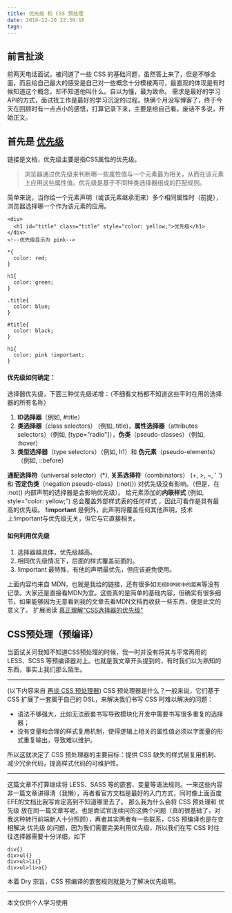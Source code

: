 ```yaml
---
title: 优先级 和 CSS 预处理
date: 2018-12-20 22:30:16
tags:
---
```

## 前言扯淡
前两天电话面试，被问道了一些 CSS 的基础问题，虽然答上来了，但是不够全面，而且给自己最大的感受是自己对一些概念十分模棱两可，最直观的体现是有时候知道这个概念，却不知道他叫什么。自以为懂，最为致命。
需求是最好的学习API的方式，面试找工作是最好的学习沉淀的过程。快俩个月没写博客了，终于今天在回顾时有一点点小的感悟，打算记录下来，主要是给自己看。废话不多说，开始正文。
## 首先是 [优先级](https://developer.mozilla.org/zh-CN/docs/Web/CSS/Specificity)
链接是文档，优先级主要是指CSS属性的优先级。
>浏览器通过优先级来判断哪一些属性值与一个元素最为相关，从而在该元素上应用这些属性值。优先级是基于不同种类选择器组成的匹配规则。

简单来说，当你给一个元素声明（或该元素继承而来）多个相同属性时（前提），浏览器选择哪一个作为该元素的应用。
```
<div>
  <h1 id="title" class="title" style="color: yellow;">优先级</h1>
</div>
<!--优先级显示为 pink-->
```
```
*{
  color: red;
}

h1{
  color: green;
}

.title{
  color: blue;
}

#title{
  color: black;
}

h1{
  color: pink !important;
}
```
#### 优先级如何确定：
选择器优先级，下面三种优先级递增：（不细看文档都不知道这些平时在用的选择器的所有名称）
1. **ID选择器**（例如, #title）
2. **类选择器**（class selectors） (例如,.title)，**属性选择器**（attributes selectors）（例如, [type="radio"]），**伪类**（pseudo-classes）（例如, :hover）
3. **类型选择器**（type selectors）（例如, h1）和 **伪元素**（pseudo-elements）（例如, ::before）

**通配选择符**（universal selector）(\*), **关系选择符**（combinators） (+, >, ~, ' ')  和 **否定伪类**（negation pseudo-class）(:not()) 对优先级没有影响。（但是，在 :not() 内部声明的选择器是会影响优先级）。
给元素添加的**内联样式**  (例如, style="color: yellow;") 总会覆盖外部样式表的任何样式 ，因此可看作是具有最高的优先级。
**!important** 是例外，此声明将覆盖任何其他声明，技术上!important与优先级无关，但它与它直接相关。
#### 如何利用优先级
1. 选择器越具体，优先级越高。
2. 相同优先级情况下，后面的样式覆盖前面的。
3. !important 最特殊，有他的声明最优先，但应该避免使用。

上面内容均来自 MDN，也就是我给的链接，还有很多如`无视DOM树中的距离`等没有记录。大家还是直接看MDN为宜。这些真的是简单的基础内容，但确实有很多细节，如果能够因为无意看到我的文章去看MDN文档而收获一些东西，便是此文的意义了。
扩展阅读 [真正理解"CSS选择器的优先级"](https://github.com/jincdream/jincdream.github.io/issues/14)
## CSS预处理（预编译）
当面试关问我知不知道CSS预处理的时候，我一时并没有将其与平常再用的 LESS、SCSS 等预编译器对上。也就是我文章开头提到的，有时我们以为熟知的东西，事实上我们那么陌生。

---
(以下内容来自 [再谈 CSS 预处理器](http://efe.baidu.com/blog/revisiting-css-preprocessors/))
CSS 预处理器是什么？一般来说，它们基于 CSS 扩展了一套属于自己的 DSL，来解决我们书写 CSS 时难以解决的问题：
- 语法不够强大，比如无法嵌套书写导致模块化开发中需要书写很多重复的选择器；
- 没有变量和合理的样式复用机制，使得逻辑上相关的属性值必须以字面量的形式重复输出，导致难以维护。

所以这就决定了 CSS 预处理器的主要目标：提供 CSS 缺失的样式层复用机制、减少冗余代码，提高样式代码的可维护性。

---
这篇文章不打算继续将 LESS、SASS 等的嵌套、变量等语法规则。一来这些内容非一篇文章讲得清（我懒），再者看官方文档是最好的入门方式，同时像上面百度EFE的文档比我写肯定高到不知道哪里去了。
那么我为什么会将 CSS 预处理和 优先级 放在同一篇文章写呢。也是面试官连续问的这俩个问题（真的很基础了，对我这种转行前端新人十分照顾），再者其实两者有一些联系，CSS 预编译也是在变相解决 优先级 的问题，因为我们需要完美利用优先级，所以我们在写 CSS 时往往选择器需要十分详细，如下
```
div{}
div>ul{}
div>ul>li{}
div>ul>li>a{}
```
本着 Dry 宗旨，CSS 预编译的嵌套规则就是为了解决优先级啊。

---
本文仅供个人学习使用